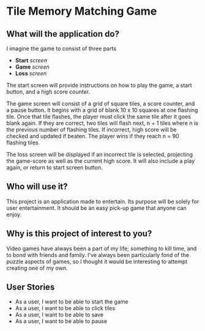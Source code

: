 # Tile Memory Matching Game

## What will the application do?

I imagine the game to consist of three parts
- **Start** *screen*
- **Game** *screen*
- **Loss** *screen*

The start screen will provide instructions on how to play the game,
a start button, and a high score counter.

The game screen will consist of a grid of square tiles, a score counter, and a pause button.
It begins with a grid of blank 10 x 10 squares at one flashing tile. Once that tile flashes, the player must
click the same tile after it goes blank again. If they are correct, two tiles will flash next, n + 1 tiles where n is 
the previous number of flashing tiles. If incorrect, high score will be checked and updated if beaten. 
The player wins if they reach n = 90 flashing tiles.

The loss screen will be displayed if an incorrect tile is selected, projecting the game-score as well as
the current high score. It will also include a play again, or return to start screen button.




## Who will use it?

This project is an application made to entertain. Its purpose will be solely for user
entertainment. It should be an easy pick-up game that anyone can enjoy.



## Why is this project of interest to you?

Video games have always been a part of my life; something to kill time, and to bond with friends and family.
I've always been particularly fond of the puzzle aspects of games, so I thought it would be
interesting to attempt creating one of my own.

## User Stories

- As a user, I want to be able to start the game
- As a user, I want to be able to click tiles
- As a user, I want to be able to save
- As a user, I want to be able to pause

